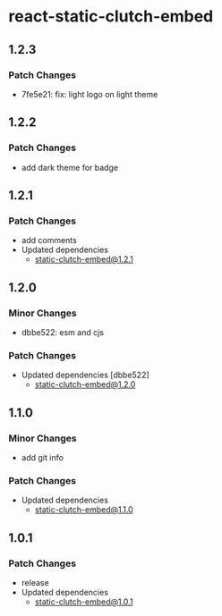 # react-static-clutch-embed

## 1.2.3

### Patch Changes

- 7fe5e21: fix: light logo on light theme

## 1.2.2

### Patch Changes

- add dark theme for badge

## 1.2.1

### Patch Changes

- add comments
- Updated dependencies
  - static-clutch-embed@1.2.1

## 1.2.0

### Minor Changes

- dbbe522: esm and cjs

### Patch Changes

- Updated dependencies [dbbe522]
  - static-clutch-embed@1.2.0

## 1.1.0

### Minor Changes

- add git info

### Patch Changes

- Updated dependencies
  - static-clutch-embed@1.1.0

## 1.0.1

### Patch Changes

- release
- Updated dependencies
  - static-clutch-embed@1.0.1
